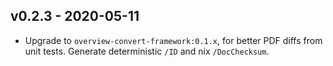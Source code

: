 ## v0.2.3 - 2020-05-11

* Upgrade to `overview-convert-framework:0.1.x`, for better PDF diffs
  from unit tests. Generate deterministic `/ID` and nix `/DocChecksum`.
